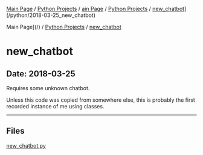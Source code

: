 [Main Page](/) / [Python Projects](/python) / [ain Page](/) / [Python Projects](/python) / [new_chatbot](/python/2018-03-25_new_chatbot)](/python/2018-03-25_new_chatbot)

Main Page](/) / [Python Projects](/python) / [new_chatbot](/python/2018-03-25_new_chatbot)

# new_chatbot

## Date: 2018-03-25

Requires some unknown chatbot.

Unless this code was copied from somewhere else, this is probably the first recorded instance of me using classes.

-----

## Files

[new_chatbot.py](new_chatbot.py)